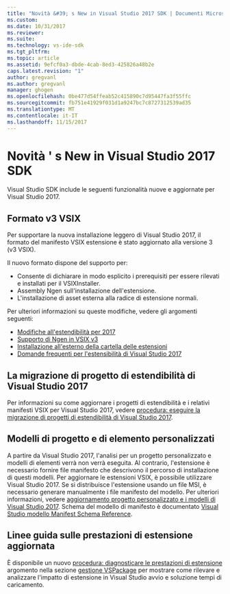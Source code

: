 ```yaml
---
title: "Novità &#39; s New in Visual Studio 2017 SDK | Documenti Microsoft"
ms.custom: 
ms.date: 10/31/2017
ms.reviewer: 
ms.suite: 
ms.technology: vs-ide-sdk
ms.tgt_pltfrm: 
ms.topic: article
ms.assetid: 9efcf0a3-dbde-4cab-8ed3-425826a48b2e
caps.latest.revision: "1"
author: gregvanl
ms.author: gregvanl
manager: ghogen
ms.openlocfilehash: 0be477d54ffeab52c415890c7d95447fa3f55ffc
ms.sourcegitcommit: fb751e41929f031d1a9247bc7c8727312539ad35
ms.translationtype: MT
ms.contentlocale: it-IT
ms.lasthandoff: 11/15/2017
---
```

# <a name="what39s-new-in-the-visual-studio-2017-sdk"></a>Novità &#39; s New in Visual Studio 2017 SDK

Visual Studio SDK include le seguenti funzionalità nuove e aggiornate per Visual Studio 2017.

## <a name="vsix-v3-format"></a>Formato v3 VSIX

Per supportare la nuova installazione leggero di Visual Studio 2017, il formato del manifesto VSIX estensione è stato aggiornato alla versione 3 (v3 VSIX).

Il nuovo formato dispone del supporto per:

* Consente di dichiarare in modo esplicito i prerequisiti per essere rilevati e installati per il VSIXInstaller.
* Assembly Ngen sull'installazione dell'estensione.
* L'installazione di asset esterna alla radice di estensione normali.

Per ulteriori informazioni su queste modifiche, vedere gli argomenti seguenti:

* [Modifiche all'estendibilità per 2017](breaking-changes-2017.md)
* [Supporto di Ngen in VSIX v3](ngen-support.md)
* [Installazione all'esterno della cartella delle estensioni](set-install-root.md)
* [Domande frequenti per l'estensibilità di Visual Studio 2017](faq-2017.md)

## <a name="migrating-extensibility-project-to-visual-studio-2017"></a>La migrazione di progetto di estendibilità di Visual Studio 2017

Per informazioni su come aggiornare i progetti di estendibilità e i relativi manifesti VSIX per Visual Studio 2017, vedere [procedura: eseguire la migrazione di progetti di estendibilità di Visual Studio 2017](how-to-migrate-extensibility-projects-to-visual-studio-2017.md).

## <a name="custom-project-and-item-templates"></a>Modelli di progetto e di elemento personalizzati

A partire da Visual Studio 2017, l'analisi per un progetto personalizzato e modelli di elementi verrà non verrà eseguita. Al contrario, l'estensione è necessario fornire file manifesto che descrivono il percorso di installazione di questi modelli. Per aggiornare le estensioni VSIX, è possibile utilizzare Visual Studio 2017. Se si distribuisce l'estensione usando un file MSI, è necessario generare manualmente i file manifesto del modello. Per ulteriori informazioni, vedere [aggiornamento progetto personalizzato e i modelli di Visual Studio 2017](../extensibility/upgrading-custom-project-and-item-templates-for-visual-studio-2017.md). Schema del modello di manifesto è documentato [Visual Studio modello Manifest Schema Reference](../extensibility/visual-studio-template-manifest-schema-reference.md).

## <a name="updated-extension-performance-guidelines"></a>Linee guida sulle prestazioni di estensione aggiornata

È disponibile un nuovo [procedura: diagnosticare le prestazioni di estensione](how-to-diagnose-extension-performance.md) argomento nella sezione [gestione VSPackage](managing-vspackages.md) per mostrare come rilevare e analizzare l'impatto di estensione in Visual Studio avvio e soluzione tempi di caricamento.
